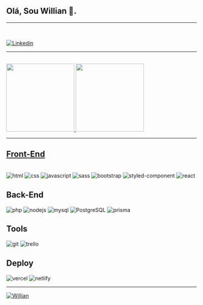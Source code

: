 
## Olá, Sou Willian 👋.

 <hr>
 <br>

  [![Linkedin](https://img.shields.io/badge/LinkedIn-0077B5?style=for-the-badge&logo=linkedin&logoColor=white)](https://www.linkedin.com/in/willian-marcos/) 
    
 <hr>
 <br>

  <a href="https://github.com/Williaan">
  <img height="180em" src="https://github-readme-stats.vercel.app/api?username=Williaan&show_icons=true&theme=dark&include_all_commits=true&count_private=true"/>
  <img height="180em" src="https://github-readme-stats.vercel.app/api/top-langs/?username=Williaan&layout=compact&langs_count=7&theme=dark"/>

<br>
<hr>

## Front-End

<div style='display: inline-block'><br>
    
   <img align='center' alt='html' src='https://img.shields.io/badge/HTML5-E34F26?style=for-the-badge&logo=html5&logoColor=white'>    

   <img align='center' alt='css' src='https://img.shields.io/badge/CSS3-1572B6?style=for-the-badge&logo=css3&logoColor=white'>      

   <img align='center' alt='javascript' src='https://img.shields.io/badge/JavaScript-F7DF1E?style=for-the-badge&logo=javascript&logoColor=black'>    

   <img align='center' alt='sass' src='https://img.shields.io/badge/Sass-CC6699?style=for-the-badge&logo=sass&logoColor=white'>     

   <img align='center' alt='bootstrap' src='https://img.shields.io/badge/Bootstrap-563D7C?style=for-the-badge&logo=bootstrap&logoColor=white'>    

   <img align='center' alt='styled-component' src='https://img.shields.io/badge/styled--components-DB7093?style=for-the-badge&logo=styled-components&logoColor=white'>

   <img align='center' alt='react' src='https://img.shields.io/badge/React-20232A?style=for-the-badge&logo=react&logoColor=61DAFB'>     


## Back-End

   <img align='center' alt='php' src='https://img.shields.io/badge/PHP-777BB4?style=for-the-badge&logo=php&logoColor=white'>     
   <img align='center' alt='nodejs' src='https://img.shields.io/badge/Node.js-43853D?style=for-the-badge&logo=node.js&logoColor=white'>     

   <img align='center' alt='mysql' src='https://img.shields.io/badge/MySQL-00000F?style=for-the-badge&logo=mysql&logoColor=white'>      

   <img align='center' alt='PostgreSQL' src='https://img.shields.io/badge/PostgreSQL-316192?style=for-the-badge&logo=postgresql&logoColor=white'>    

   <img align='center' alt='prisma' src='https://img.shields.io/badge/Prisma-20232A?style=for-the-badge&logo=prisma&logoColor=61DAFB'>      

 <br/>

## Tools

   <img align='center' alt='git' src='https://img.shields.io/badge/GIT-E44C30?style=for-the-badge&logo=git&logoColor=white'>  

   <img align='center' alt='trello' src='https://img.shields.io/badge/TRELLO-1572B6?style=for-the-badge&logo=trello&logoColor=white'>  
   
 <br/>
 
   ## Deploy
  
 <img align='center' alt='vercel' src='https://img.shields.io/badge/Vercel-00000F?style=for-the-badge&logo=vercel&logoColor=white'>  

   <img align='center' alt='netlify' src='https://img.shields.io/badge/Netlify-068ADA?style=for-the-badge&logo=netlify&logoColor=white'>  
      
</div>
 <br>
 <hr>
  <p align="left">
    <img src="https://komarev.com/ghpvc/?username=Willian&label=Profile%20views&color=0e75b6&style=flat" alt="Willian" /> 
  </p>
 <br>
 
 
